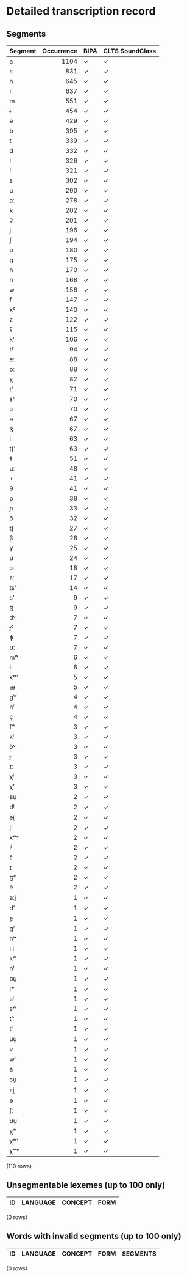 
# Detailed transcription record

## Segments

| Segment | Occurrence | BIPA | CLTS SoundClass |
|:----------|-------------:|:-------|:------------------|
| a | 1104 | ✓ | ✓ |
| ɛ | 831 | ✓ | ✓ |
| n | 645 | ✓ | ✓ |
| r | 637 | ✓ | ✓ |
| m | 551 | ✓ | ✓ |
| ɨ | 454 | ✓ | ✓ |
| e | 429 | ✓ | ✓ |
| b | 395 | ✓ | ✓ |
| t | 339 | ✓ | ✓ |
| d | 332 | ✓ | ✓ |
| l | 326 | ✓ | ✓ |
| i | 321 | ✓ | ✓ |
| s | 302 | ✓ | ✓ |
| u | 290 | ✓ | ✓ |
| aː | 278 | ✓ | ✓ |
| k | 202 | ✓ | ✓ |
| ʔ | 201 | ✓ | ✓ |
| j | 196 | ✓ | ✓ |
| ʃ | 194 | ✓ | ✓ |
| o | 180 | ✓ | ✓ |
| g | 175 | ✓ | ✓ |
| ħ | 170 | ✓ | ✓ |
| h | 168 | ✓ | ✓ |
| w | 156 | ✓ | ✓ |
| f | 147 | ✓ | ✓ |
| kˤ | 140 | ✓ | ✓ |
| z | 122 | ✓ | ✓ |
| ʕ | 115 | ✓ | ✓ |
| kʼ | 106 | ✓ | ✓ |
| tˤ | 94 | ✓ | ✓ |
| eː | 88 | ✓ | ✓ |
| oː | 88 | ✓ | ✓ |
| χ | 82 | ✓ | ✓ |
| tʼ | 71 | ✓ | ✓ |
| sˤ | 70 | ✓ | ✓ |
| ɔ | 70 | ✓ | ✓ |
| ə | 67 | ✓ | ✓ |
| ʒ | 67 | ✓ | ✓ |
| iː | 63 | ✓ | ✓ |
| tʃʼ | 63 | ✓ | ✓ |
| ɬ | 51 | ✓ | ✓ |
| uː | 48 | ✓ | ✓ |
| + | 41 | ✓ | ✓ |
| θ | 41 | ✓ | ✓ |
| p | 38 | ✓ | ✓ |
| ɲ | 33 | ✓ | ✓ |
| ð | 32 | ✓ | ✓ |
| tʃ | 27 | ✓ | ✓ |
| β | 26 | ✓ | ✓ |
| ɣ | 25 | ✓ | ✓ |
| ʊ | 24 | ✓ | ✓ |
| ɔː | 18 | ✓ | ✓ |
| ɛː | 17 | ✓ | ✓ |
| tsʼ | 14 | ✓ | ✓ |
| sʼ | 9 | ✓ | ✓ |
| ɮ | 9 | ✓ | ✓ |
| dˤ | 7 | ✓ | ✓ |
| ɟˤ | 7 | ✓ | ✓ |
| ɸ | 7 | ✓ | ✓ |
| ʊː | 7 | ✓ | ✓ |
| mʷ | 6 | ✓ | ✓ |
| ɨː | 6 | ✓ | ✓ |
| kʷʼ | 5 | ✓ | ✓ |
| æ | 5 | ✓ | ✓ |
| gʷ | 4 | ✓ | ✓ |
| nʼ | 4 | ✓ | ✓ |
| ç | 4 | ✓ | ✓ |
| fʷ | 3 | ✓ | ✓ |
| kʲ | 3 | ✓ | ✓ |
| ðˤ | 3 | ✓ | ✓ |
| ɟ | 3 | ✓ | ✓ |
| ɪː | 3 | ✓ | ✓ |
| χʲ | 3 | ✓ | ✓ |
| χʼ | 3 | ✓ | ✓ |
| au̯ | 2 | ✓ | ✓ |
| dʲ | 2 | ✓ | ✓ |
| ei̯ | 2 | ✓ | ✓ |
| jʼ | 2 | ✓ | ✓ |
| kʷˤ | 2 | ✓ | ✓ |
| lʲ | 2 | ✓ | ✓ |
| ɛ̃ | 2 | ✓ | ✓ |
| ɪ | 2 | ✓ | ✓ |
| ɮˤ | 2 | ✓ | ✓ |
| ẽ | 2 | ✓ | ✓ |
| aːi̯ | 1 | ✓ | ✓ |
| dʼ | 1 | ✓ | ✓ |
| e̤ | 1 | ✓ | ✓ |
| gʼ | 1 | ✓ | ✓ |
| hʷ | 1 | ✓ | ✓ |
| iːi | 1 | ✓ | ✓ |
| kʷ | 1 | ✓ | ✓ |
| nʲ | 1 | ✓ | ✓ |
| ou̯ | 1 | ✓ | ✓ |
| rˤ | 1 | ✓ | ✓ |
| sʲ | 1 | ✓ | ✓ |
| sʷ | 1 | ✓ | ✓ |
| tʰ | 1 | ✓ | ✓ |
| tʲ | 1 | ✓ | ✓ |
| uu̯ | 1 | ✓ | ✓ |
| v | 1 | ✓ | ✓ |
| wʲ | 1 | ✓ | ✓ |
| ã | 1 | ✓ | ✓ |
| ɔu̯ | 1 | ✓ | ✓ |
| ɛi̯ | 1 | ✓ | ✓ |
| ɵ | 1 | ✓ | ✓ |
| ʃː | 1 | ✓ | ✓ |
| ʊu̯ | 1 | ✓ | ✓ |
| χʷ | 1 | ✓ | ✓ |
| χʷʼ | 1 | ✓ | ✓ |
| χʷˤ | 1 | ✓ | ✓ |

(110 rows)



## Unsegmentable lexemes (up to 100 only)

| ID | LANGUAGE | CONCEPT | FORM |
|------|------------|-----------|--------|

(0 rows)



## Words with invalid segments (up to 100 only)

| ID | LANGUAGE | CONCEPT | FORM | SEGMENTS |
|------|------------|-----------|--------|------------|

(0 rows)


